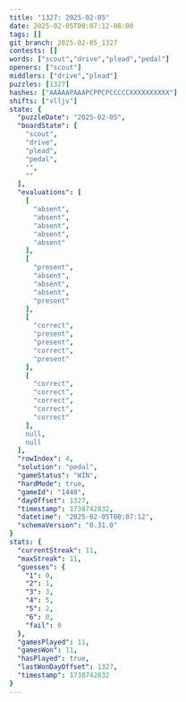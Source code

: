 ```yaml
---
title: "1327: 2025-02-05"
date: 2025-02-05T00:07:12-08:00
tags: []
git_branch: 2025-02-05_1327
contests: []
words: ["scout","drive","plead","pedal"]
openers: ["scout"]
middlers: ["drive","plead"]
puzzles: [1327]
hashes: ["AAAAAPAAAPCPPCPCCCCCXXXXXXXXXX"]
shifts: ["vlljv"]
state: {
  "puzzleDate": "2025-02-05",
  "boardState": [
    "scout",
    "drive",
    "plead",
    "pedal",
    "",
    ""
  ],
  "evaluations": [
    [
      "absent",
      "absent",
      "absent",
      "absent",
      "absent"
    ],
    [
      "present",
      "absent",
      "absent",
      "absent",
      "present"
    ],
    [
      "correct",
      "present",
      "present",
      "correct",
      "present"
    ],
    [
      "correct",
      "correct",
      "correct",
      "correct",
      "correct"
    ],
    null,
    null
  ],
  "rowIndex": 4,
  "solution": "pedal",
  "gameStatus": "WIN",
  "hardMode": true,
  "gameId": "1440",
  "dayOffset": 1327,
  "timestamp": 1738742832,
  "datetime": "2025-02-05T00:07:12",
  "schemaVersion": "0.31.0"
}
stats: {
  "currentStreak": 11,
  "maxStreak": 11,
  "guesses": {
    "1": 0,
    "2": 1,
    "3": 3,
    "4": 5,
    "5": 2,
    "6": 0,
    "fail": 0
  },
  "gamesPlayed": 11,
  "gamesWon": 11,
  "hasPlayed": true,
  "lastWonDayOffset": 1327,
  "timestamp": 1738742832
}
---
```

<!-- more -->
